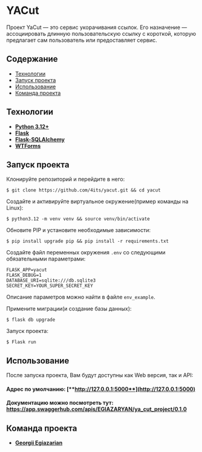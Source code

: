 # YACut
Проект YaCut — это сервис укорачивания ссылок. Его назначение — ассоциировать длинную пользовательскую ссылку с короткой, которую предлагает сам пользователь или предоставляет сервис.

## Содержание
- [Технологии](#технологии)
- [Запуск проекта](#запуск-проекта)
- [Использование](#использование)
- [Команда проекта](#команда-проекта)

## Технологии
- [**Python 3.12+**](https://www.python.org/downloads/release/python-3120/)
- [**Flask**](https://pypi.org/project/Flask/3.0.2/)
- [**Flask-SQLAlchemy**](https://pypi.org/project/SQLAlchemy/2.0.21/)
- [**WTForms**](https://pypi.org/project/WTForms/3.0.1/)


## Запуск проекта

Клонируйте репозиторий и перейдите в него:
```shell
$ git clone https://github.com/4its/yacut.git && cd yacut
```

Создайте и активируйте виртуальное окружение(пример команды на Linux):
```shell
$ python3.12 -m venv venv && source venv/bin/activate
```

Обновите PIP и установите необходимые зависимости:
```shell
$ pip install upgrade pip && pip install -r requirements.txt
```

Создайте файл переменных окружения `.env` со следующими обязательными параметрами:
```text
FLASK_APP=yacut
FLASK_DEBUG=1
DATABASE_URI=sqlite:///db.sqlite3
SECRET_KEY=YOUR_SUPER_SECRET_KEY
```
Описание параметров можно найти в файле `env_example`.

Примените миграции(и создание базы данных):
```shell
$ flask db upgrade    
```

Запуск проекта:
```shell
$ Flask run
```

## Использование

После запуска проекта, Вам будут доступны как Web версия, так и API:

#### Адрес по умолчанию: [**http://127.0.0.1:5000**](http://127.0.0.1:5000)
#### Документацию можно посмотреть тут: https://app.swaggerhub.com/apis/EGIAZARYAN/ya_cut_project/0.1.0

## Команда проекта
- [**Georgii Egiazarian**](https://github.com/4its)

